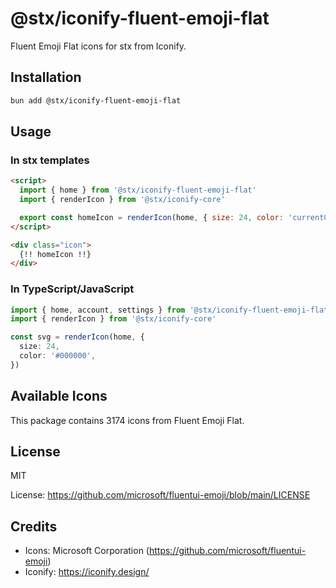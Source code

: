 # @stx/iconify-fluent-emoji-flat

Fluent Emoji Flat icons for stx from Iconify.

## Installation

```bash
bun add @stx/iconify-fluent-emoji-flat
```

## Usage

### In stx templates

```html
<script>
  import { home } from '@stx/iconify-fluent-emoji-flat'
  import { renderIcon } from '@stx/iconify-core'

  export const homeIcon = renderIcon(home, { size: 24, color: 'currentColor' })
</script>

<div class="icon">
  {!! homeIcon !!}
</div>
```

### In TypeScript/JavaScript

```typescript
import { home, account, settings } from '@stx/iconify-fluent-emoji-flat'
import { renderIcon } from '@stx/iconify-core'

const svg = renderIcon(home, {
  size: 24,
  color: '#000000',
})
```

## Available Icons

This package contains 3174 icons from Fluent Emoji Flat.

## License

MIT

License: https://github.com/microsoft/fluentui-emoji/blob/main/LICENSE

## Credits

- Icons: Microsoft Corporation (https://github.com/microsoft/fluentui-emoji)
- Iconify: https://iconify.design/
